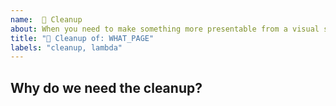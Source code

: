 ```yaml
---
name:  🧼 Cleanup
about: When you need to make something more presentable from a visual stand point. It can be code or UI.
title: "🧼 Cleanup of: WHAT_PAGE"
labels: "cleanup, lambda"
---
```


## Why do we need the cleanup?
<!-- Describe what needs to be visually improved. -->
